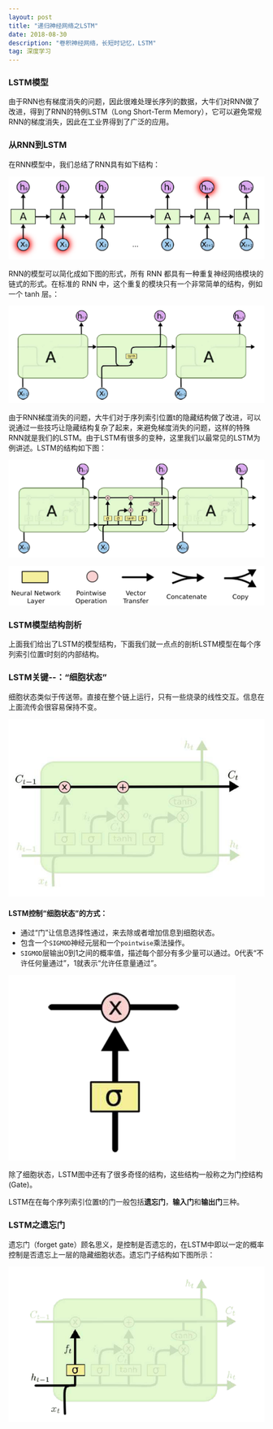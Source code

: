 ```yaml
---
layout: post
title: "递归神经网络之LSTM"
date: 2018-08-30
description: "卷积神经网络，长短时记忆，LSTM"
tag: 深度学习
---
```


### LSTM模型

由于RNN也有梯度消失的问题，因此很难处理长序列的数据，大牛们对RNN做了改进，得到了RNN的特例LSTM（Long Short-Term Memory），它可以避免常规RNN的梯度消失，因此在工业界得到了广泛的应用。



### 从RNN到LSTM

在RNN模型中，我们总结了RNN具有如下结构：

![images](/images/dl/97.png)

RNN的模型可以简化成如下图的形式，所有 RNN 都具有一种重复神经网络模块的链式的形式。在标准的 RNN 中，这个重复的模块只有一个非常简单的结构，例如一个 tanh 层。：

![images](/images/dl/98.png)

由于RNN梯度消失的问题，大牛们对于序列索引位置t的隐藏结构做了改进，可以说通过一些技巧让隐藏结构复杂了起来，来避免梯度消失的问题，这样的特殊RNN就是我们的LSTM。由于LSTM有很多的变种，这里我们以最常见的LSTM为例讲述。LSTM的结构如下图：

![images](/images/dl/99.png)

![images](/images/dl/100.png)

### LSTM模型结构剖析

上面我们给出了LSTM的模型结构，下面我们就一点点的剖析LSTM模型在每个序列索引位置t时刻的内部结构。

### LSTM关键--：“细胞状态”

细胞状态类似于传送带。直接在整个链上运行，只有一些烧录的线性交互。信息在上面流传会很容易保持不变。

![images](/images/dl/101.png)

#### **LSTM**控制“细胞状态”的方式：

- 通过“门”让信息选择性通过，来去除或者增加信息到细胞状态。
- 包含一个`SIGMOD`神经元层和一个`pointwise`乘法操作。
- `SIGMOD`层输出0到1之间的概率值，描述每个部分有多少量可以通过。0代表“不许任何量通过”，1就表示“允许任意量通过”。

![images](/images/dl/102.png)

除了细胞状态，LSTM图中还有了很多奇怪的结构，这些结构一般称之为门控结构(Gate)。

LSTM在在每个序列索引位置t的门一般包括**遗忘门**，**输入门**和**输出门**三种。



### LSTM之遗忘门

遗忘门（forget gate）顾名思义，是控制是否遗忘的，在LSTM中即以一定的概率控制是否遗忘上一层的隐藏细胞状态。遗忘门子结构如下图所示：

![images](/images/dl/103.png)

